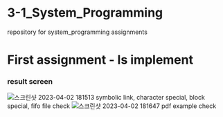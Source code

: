 # 3-1_System_Programming
repository for system_programming assignments

# First assignment - ls implement
### result screen
![스크린샷 2023-04-02 181513](https://user-images.githubusercontent.com/101003842/229348161-f17fcf29-2873-4ce5-ab0c-1680f00e1007.png)
symbolic link, character special, block special, fifo file check
![스크린샷 2023-04-02 181647](https://user-images.githubusercontent.com/101003842/229348166-b068a93e-306e-45c9-93b0-ede06adc05cc.png)
pdf example check
